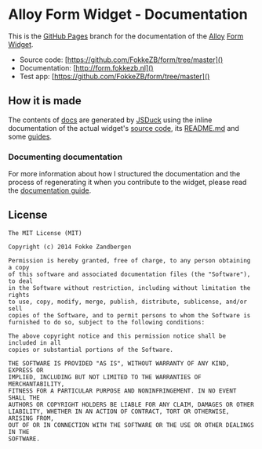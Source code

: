 # Alloy Form Widget - Documentation

This is the [GitHub Pages](https://pages.github.com) branch for the documentation of the [Alloy](http://appcelerator.com/alloy) [Form Widget](https://github.com/FokkeZB/form/tree/master).

* Source code: [https://github.com/FokkeZB/form/tree/master]()
* Documentation: [http://form.fokkezb.nl]()
* Test app: [https://github.com/FokkeZB/form/tree/master]()

## How it is made

The contents of [docs](https://github.com/FokkeZB/form/tree/gh-pages/docs) are generated by [JSDuck](https://github.com/senchalabs/jsduck) using the inline documentation of the actual widget's [source code](https://github.com/FokkeZB/form/tree/master), its [README.md](https://github.com/FokkeZB/form/blob/master/README.md) and some [guides](https://github.com/FokkeZB/form/tree/gh-pages/guides).

### Documenting documentation

For more information about how I structured the documentation and the process of regenerating it when you contribute to the widget, please read the [documentation guide](http://form.fokkezb.nl/docs/index.html#!/guide/documentation).

## License

	The MIT License (MIT)
	
	Copyright (c) 2014 Fokke Zandbergen
	
	Permission is hereby granted, free of charge, to any person obtaining a copy
	of this software and associated documentation files (the "Software"), to deal
	in the Software without restriction, including without limitation the rights
	to use, copy, modify, merge, publish, distribute, sublicense, and/or sell
	copies of the Software, and to permit persons to whom the Software is
	furnished to do so, subject to the following conditions:
	
	The above copyright notice and this permission notice shall be included in all
	copies or substantial portions of the Software.
	
	THE SOFTWARE IS PROVIDED "AS IS", WITHOUT WARRANTY OF ANY KIND, EXPRESS OR
	IMPLIED, INCLUDING BUT NOT LIMITED TO THE WARRANTIES OF MERCHANTABILITY,
	FITNESS FOR A PARTICULAR PURPOSE AND NONINFRINGEMENT. IN NO EVENT SHALL THE
	AUTHORS OR COPYRIGHT HOLDERS BE LIABLE FOR ANY CLAIM, DAMAGES OR OTHER
	LIABILITY, WHETHER IN AN ACTION OF CONTRACT, TORT OR OTHERWISE, ARISING FROM,
	OUT OF OR IN CONNECTION WITH THE SOFTWARE OR THE USE OR OTHER DEALINGS IN THE
	SOFTWARE.
